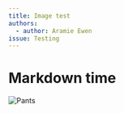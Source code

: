 ```yaml
---
title: Image test
authors:
  - author: Aramie Ewen
issue: Testing
---
```

# Markdown time
![Pants](https://drive.google.com/uc?id=1c83mW70ATwwT7GbkfSh09PJjIG7AAwbx)